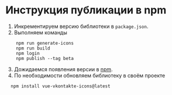 # Инструкция публикации в npm
1. Инкрементируем версию библиотеки в `package.json`.
2. Выполняем команды
```shell
    npm run generate-icons
    npm run build
    npm login
    npm publish --tag beta
```
3. Дожидаемся появления версии в [npm](https://www.npmjs.com/package/vue-vkontakte-icons).
4. По необходимости обновляем библиотеку в своём проекте
```shell
  npm install vue-vkontakte-icons@latest
```